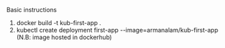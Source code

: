 Basic instructions

1. docker build -t kub-first-app .
2. kubectl create deployment first-app --image=armanalam/kub-first-app (N.B: image hosted in dockerhub)
